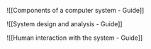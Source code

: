 ![[Components of a computer system - Guide]]

![[System design and analysis - Guide]]

![[Human interaction with the system - Guide]]